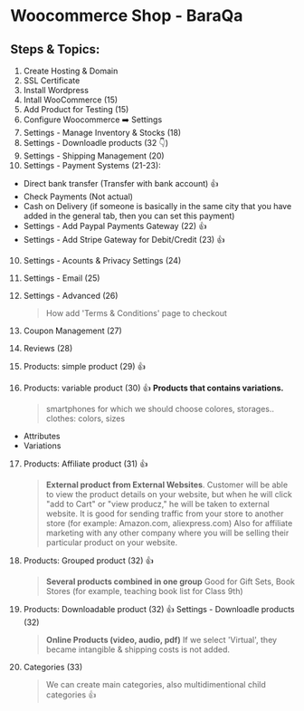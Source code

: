 # Woocommerce Shop - BaraQa

## Steps & Topics:

1. Create Hosting & Domain
2. SSL Certificate
3. Install Wordpress
4. Intall WooCommerce (15)
5. Add Product for Testing (15)
6. Configure Woocommerce ➡️ Settings
7. Settings - Manage Inventory & Stocks (18)
8. Settings - Downloadle products (32 👇)
9. Settings - Shipping Management (20)
10. Settings - Payment Systems (21-23):

-   Direct bank transfer (Transfer with bank account) 👍
-   Check Payments (Not actual)
-   Cash on Delivery (if someone is basically in the same city that you have added in the general tab, then you can set this payment)
-   Settings - Add Paypal Payments Gateway (22) 👍
-   Settings - Add Stripe Gateway for Debit/Credit (23) 👍

10. Settings - Acounts & Privacy Settings (24)
11. Settings - Email (25)
12. Settings - Advanced (26)

    > How add 'Terms & Conditions' page to checkout

13. Coupon Management (27)
14. Reviews (28)
15. Products: simple product (29) 👍
16. Products: variable product (30) 👍
    **Products that contains variations.**
    > smartphones for which we should choose colores, storages..
    > clothes: colors, sizes

-   Attributes
-   Variations

17. Products: Affiliate product (31) 👍

    > **External product from External Websites**.
    > Customer will be able to view the product details on your website, but when he will click "add to Cart" or "view producz," he will be taken to external website.
    > It is good for sending traffic from your store to another store (for example: Amazon.com, aliexpress.com)
    > Also for affiliate marketing with any other company where you will be selling their particular product on your website.

18. Products: Grouped product (32) 👍

    > **Several products combined in one group**
    > Good for Gift Sets, Book Stores (for example, teaching book list for Class 9th)

19. Products: Downloadable product (32) 👍
    Settings - Downloadle products (32)

    > **Online Products (video, audio, pdf)**
    > If we select 'Virtual', they became intangible & shipping costs is not added.

20. Categories (33)
    > We can create main categories, also multidimentional child categories 👍
